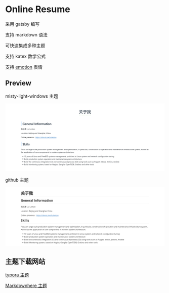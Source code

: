 # Online Resume

采用 gatsby 编写

支持 markdown 语法

可快速集成多种主题

支持 katex 数学公式

支持 [emotion](https://github.com/matchilling/gatsby-remark-emojis/blob/master/emoji.md) 表情

## Preview

misty-light-windows 主题

![misty-light-windows](./assets/images/misty-light-windows.png)

github 主题

![github](./assets/images/github.png)

## 主题下载网站

[typora 主题](http://theme.typora.io/)

[Markdownhere 主题](https://gist.github.com/xiaolai/aa190255b7dde302d10208ae247fc9f2)
